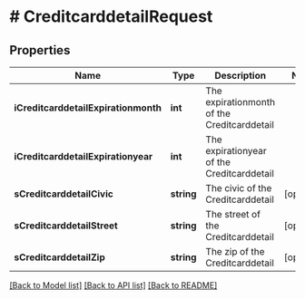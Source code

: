 # # CreditcarddetailRequest

## Properties

Name | Type | Description | Notes
------------ | ------------- | ------------- | -------------
**iCreditcarddetailExpirationmonth** | **int** | The expirationmonth of the Creditcarddetail |
**iCreditcarddetailExpirationyear** | **int** | The expirationyear of the Creditcarddetail |
**sCreditcarddetailCivic** | **string** | The civic of the Creditcarddetail | [optional]
**sCreditcarddetailStreet** | **string** | The street of the Creditcarddetail | [optional]
**sCreditcarddetailZip** | **string** | The zip of the Creditcarddetail | [optional]

[[Back to Model list]](../../README.md#models) [[Back to API list]](../../README.md#endpoints) [[Back to README]](../../README.md)
